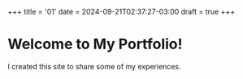 +++
title = '01'
date = 2024-09-21T02:37:27-03:00
draft = true
+++

# Welcome to My Portfolio!

I created this site to share some of my experiences.